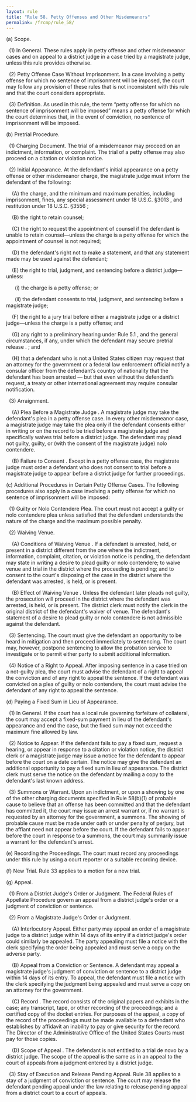 ```yaml
---
layout: rule
title: "Rule 58. Petty Offenses and Other Misdemeanors"
permalink: /frcmp/rule_58/
---
```


(a) Scope.


&nbsp;&nbsp;(1) In General. These rules apply in petty offense and other misdemeanor cases and on appeal to a district judge in a case tried by a magistrate judge, unless this rule provides otherwise.


&nbsp;&nbsp;(2) Petty Offense Case Without Imprisonment. In a case involving a petty offense for which no sentence of imprisonment will be imposed, the court may follow any provision of these rules that is not inconsistent with this rule and that the court considers appropriate.


&nbsp;&nbsp;(3) Definition. As used in this rule, the term “petty offense for which no sentence of imprisonment will be imposed” means a petty offense for which the court determines that, in the event of conviction, no sentence of imprisonment will be imposed.


(b) Pretrial Procedure.


&nbsp;&nbsp;(1) Charging Document. The trial of a misdemeanor may proceed on an indictment, information, or complaint. The trial of a petty offense may also proceed on a citation or violation notice.


&nbsp;&nbsp;(2) Initial Appearance. At the defendant's initial appearance on a petty offense or other misdemeanor charge, the magistrate judge must inform the defendant of the following:


&nbsp;&nbsp;&nbsp;&nbsp;(A) the charge, and the minimum and maximum penalties, including imprisonment, fines, any special assessment under 18 U.S.C. §3013 , and restitution under 18 U.S.C. §3556 ;


&nbsp;&nbsp;&nbsp;&nbsp;(B) the right to retain counsel;


&nbsp;&nbsp;&nbsp;&nbsp;(C) the right to request the appointment of counsel if the defendant is unable to retain counsel—unless the charge is a petty offense for which the appointment of counsel is not required;


&nbsp;&nbsp;&nbsp;&nbsp;(D) the defendant's right not to make a statement, and that any statement made may be used against the defendant;


&nbsp;&nbsp;&nbsp;&nbsp;(E) the right to trial, judgment, and sentencing before a district judge—unless:


&nbsp;&nbsp;&nbsp;&nbsp;&nbsp;&nbsp;(i) the charge is a petty offense; or


&nbsp;&nbsp;&nbsp;&nbsp;&nbsp;&nbsp;(ii) the defendant consents to trial, judgment, and sentencing before a magistrate judge;


&nbsp;&nbsp;&nbsp;&nbsp;(F) the right to a jury trial before either a magistrate judge or a district judge—unless the charge is a petty offense; and


&nbsp;&nbsp;&nbsp;&nbsp;(G) any right to a preliminary hearing under Rule 5.1 , and the general circumstances, if any, under which the defendant may secure pretrial release . ; and


&nbsp;&nbsp;&nbsp;&nbsp;(H) that a defendant who is not a United States citizen may request that an attorney for the government or a federal law enforcement official notify a consular officer from the defendant’s country of nationality that the defendant has been arrested — but that even without the defendant’s request, a treaty or other international agreement may require consular notification.


&nbsp;&nbsp;(3) Arraignment.


&nbsp;&nbsp;&nbsp;&nbsp;(A) Plea Before a Magistrate Judge . A magistrate judge may take the defendant's plea in a petty offense case. In every other misdemeanor case, a magistrate judge may take the plea only if the defendant consents either in writing or on the record to be tried before a magistrate judge and specifically waives trial before a district judge. The defendant may plead not guilty, guilty, or (with the consent of the magistrate judge) nolo contendere.


&nbsp;&nbsp;&nbsp;&nbsp;(B) Failure to Consent . Except in a petty offense case, the magistrate judge must order a defendant who does not consent to trial before a magistrate judge to appear before a district judge for further proceedings.


(c) Additional Procedures in Certain Petty Offense Cases. The following procedures also apply in a case involving a petty offense for which no sentence of imprisonment will be imposed:


&nbsp;&nbsp;(1) Guilty or Nolo Contendere Plea. The court must not accept a guilty or nolo contendere plea unless satisfied that the defendant understands the nature of the charge and the maximum possible penalty.


&nbsp;&nbsp;(2) Waiving Venue.


&nbsp;&nbsp;&nbsp;&nbsp;(A) Conditions of Waiving Venue . If a defendant is arrested, held, or present in a district different from the one where the indictment, information, complaint, citation, or violation notice is pending, the defendant may state in writing a desire to plead guilty or nolo contendere; to waive venue and trial in the district where the proceeding is pending; and to consent to the court's disposing of the case in the district where the defendant was arrested, is held, or is present.


&nbsp;&nbsp;&nbsp;&nbsp;(B) Effect of Waiving Venue . Unless the defendant later pleads not guilty, the prosecution will proceed in the district where the defendant was arrested, is held, or is present. The district clerk must notify the clerk in the original district of the defendant's waiver of venue. The defendant's statement of a desire to plead guilty or nolo contendere is not admissible against the defendant.


&nbsp;&nbsp;(3) Sentencing. The court must give the defendant an opportunity to be heard in mitigation and then proceed immediately to sentencing. The court may, however, postpone sentencing to allow the probation service to investigate or to permit either party to submit additional information.


&nbsp;&nbsp;(4) Notice of a Right to Appeal. After imposing sentence in a case tried on a not-guilty plea, the court must advise the defendant of a right to appeal the conviction and of any right to appeal the sentence. If the defendant was convicted on a plea of guilty or nolo contendere, the court must advise the defendant of any right to appeal the sentence.


(d) Paying a Fixed Sum in Lieu of Appearance.


&nbsp;&nbsp;(1) In General. If the court has a local rule governing forfeiture of collateral, the court may accept a fixed-sum payment in lieu of the defendant's appearance and end the case, but the fixed sum may not exceed the maximum fine allowed by law.


&nbsp;&nbsp;(2) Notice to Appear. If the defendant fails to pay a fixed sum, request a hearing, or appear in response to a citation or violation notice, the district clerk or a magistrate judge may issue a notice for the defendant to appear before the court on a date certain. The notice may give the defendant an additional opportunity to pay a fixed sum in lieu of appearance. The district clerk must serve the notice on the defendant by mailing a copy to the defendant's last known address.


&nbsp;&nbsp;(3) Summons or Warrant. Upon an indictment, or upon a showing by one of the other charging documents specified in Rule 58(b)(1) of probable cause to believe that an offense has been committed and that the defendant has committed it, the court may issue an arrest warrant or, if no warrant is requested by an attorney for the government, a summons. The showing of probable cause must be made under oath or under penalty of perjury, but the affiant need not appear before the court. If the defendant fails to appear before the court in response to a summons, the court may summarily issue a warrant for the defendant's arrest.


(e) Recording the Proceedings. The court must record any proceedings under this rule by using a court reporter or a suitable recording device.


(f) New Trial. Rule 33 applies to a motion for a new trial.


(g) Appeal.


&nbsp;&nbsp;(1) From a District Judge's Order or Judgment. The Federal Rules of Appellate Procedure govern an appeal from a district judge's order or a judgment of conviction or sentence.


&nbsp;&nbsp;(2) From a Magistrate Judge's Order or Judgment.


&nbsp;&nbsp;&nbsp;&nbsp;(A) Interlocutory Appeal. Either party may appeal an order of a magistrate judge to a district judge within 14 days of its entry if a district judge's order could similarly be appealed. The party appealing must file a notice with the clerk specifying the order being appealed and must serve a copy on the adverse party.


&nbsp;&nbsp;&nbsp;&nbsp;(B) Appeal from a Conviction or Sentence. A defendant may appeal a magistrate judge's judgment of conviction or sentence to a district judge within 14 days of its entry. To appeal, the defendant must file a notice with the clerk specifying the judgment being appealed and must serve a copy on an attorney for the government.


&nbsp;&nbsp;&nbsp;&nbsp;(C) Record . The record consists of the original papers and exhibits in the case; any transcript, tape, or other recording of the proceedings; and a certified copy of the docket entries. For purposes of the appeal, a copy of the record of the proceedings must be made available to a defendant who establishes by affidavit an inability to pay or give security for the record. The Director of the Administrative Office of the United States Courts must pay for those copies.


&nbsp;&nbsp;&nbsp;&nbsp;(D) Scope of Appeal . The defendant is not entitled to a trial de novo by a district judge. The scope of the appeal is the same as in an appeal to the court of appeals from a judgment entered by a district judge.


&nbsp;&nbsp;(3) Stay of Execution and Release Pending Appeal. Rule 38 applies to a stay of a judgment of conviction or sentence. The court may release the defendant pending appeal under the law relating to release pending appeal from a district court to a court of appeals.

